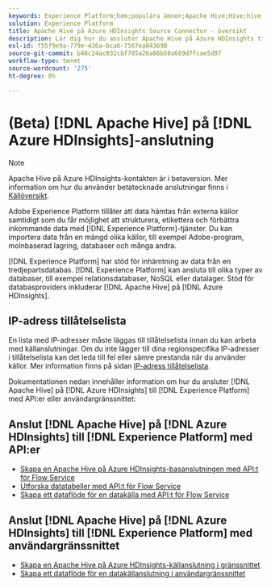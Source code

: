 ```yaml
---
keywords: Experience Platform;hem;populära ämnen;Apache Hive;Hive;hive;Azure HDInsights;azure hdinsights;
solution: Experience Platform
title: Apache Hive på Azure HDInsights Source Connector - översikt
description: Lär dig hur du ansluter Apache Hive på Azure HDInsights till Adobe Experience Platform med API:er eller användargränssnittet.
exl-id: f55f9e9a-779e-426a-bca6-7567ea843698
source-git-commit: b48c24ac032cbf785a26a86b50a669d7fcae5d97
workflow-type: tm+mt
source-wordcount: '275'
ht-degree: 0%

---
```


# (Beta) [!DNL Apache Hive] på [!DNL Azure HDInsights]-anslutning

>[!NOTE]
>
>Apache Hive på Azure HDInsights-kontakten är i betaversion. Mer information om hur du använder betatecknade anslutningar finns i [Källöversikt](../../home.md#terms-and-conditions).

Adobe Experience Platform tillåter att data hämtas från externa källor samtidigt som du får möjlighet att strukturera, etikettera och förbättra inkommande data med [!DNL Experience Platform]-tjänster. Du kan importera data från en mängd olika källor, till exempel Adobe-program, molnbaserad lagring, databaser och många andra.

[!DNL Experience Platform] har stöd för inhämtning av data från en tredjepartsdatabas. [!DNL Experience Platform] kan ansluta till olika typer av databaser, till exempel relationsdatabaser, NoSQL eller datalager. Stöd för databasproviders inkluderar [!DNL Apache Hive] på [!DNL Azure HDInsights].

## IP-adress tillåtelselista

En lista med IP-adresser måste läggas till tillåtelselista innan du kan arbeta med källanslutningar. Om du inte lägger till dina regionspecifika IP-adresser i tillåtelselista kan det leda till fel eller sämre prestanda när du använder källor. Mer information finns på sidan [IP-adress tillåtelselista](../../ip-address-allow-list.md).

Dokumentationen nedan innehåller information om hur du ansluter [!DNL Apache Hive] på [!DNL Azure HDInsights] till [!DNL Experience Platform] med API:er eller användargränssnittet:

## Anslut [!DNL Apache Hive] på [!DNL Azure HDInsights] till [!DNL Experience Platform] med API:er

- [Skapa en Apache Hive på Azure HDInsights-basanslutningen med API:t för Flow Service](../../tutorials/api/create/databases/hive.md)
- [Utforska datatabeller med API:t för Flow Service](../../tutorials/api/explore/tabular.md)
- [Skapa ett dataflöde för en datakälla med API:t för Flow Service](../../tutorials/api/collect/database-nosql.md)

## Anslut [!DNL Apache Hive] på [!DNL Azure HDInsights] till [!DNL Experience Platform] med användargränssnittet

- [Skapa en Apache Hive på Azure HDInsights-källanslutning i gränssnittet](../../tutorials/ui/create/databases/hive.md)
- [Skapa ett dataflöde för en datakällanslutning i användargränssnittet](../../tutorials/ui/dataflow/databases.md)
